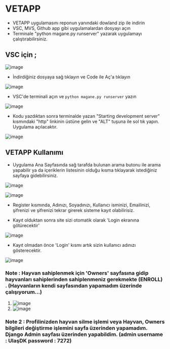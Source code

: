  # VETAPP  

- VETAPP uygulamasını reponun yanındaki dowland zip ile indirin 
- VSC, MVS, Github app gibi uygulamalardan dosyayı açın 
- Terminale "python magane.py runserver" yazarak uygulamayı çalıştırabilirsiniz. 

## VSC için ;

![image](https://user-images.githubusercontent.com/82175798/155891852-90f6e8f6-3181-4812-b527-1614ef89b750.png)

- İndirdiğiniz dosyaya sağ tıklayın ve Code ile Aç'a tıklayın 

![image](https://user-images.githubusercontent.com/82175798/155891981-2c541b39-452f-4dd7-9bdd-9fd2e9fac598.png)

- VSC'de terminali açın ve `python magane.py runserver` yazın 
 
![image](https://user-images.githubusercontent.com/82175798/155892019-b275f4be-fc4d-417b-8374-98fc60cb6710.png)

- Kodu yazdıktan sonra terminalde yazan "Starting development server" kısmındaki "http" linkinin üstüne gelin ve "ALT" tuşuna ile sol tık yapın. Uygulama açılacaktır. 

![image](https://user-images.githubusercontent.com/82175798/155892095-ac7b8879-e9f7-443f-80a4-2b3b4b879c37.png)

## VETAPP Kullanımı

- Uygulama Ana Sayfasında sağ tarafda bulunan arama butonu ile arama yapabilir ya da içeriklerin listesinin olduğu kısma tıklayarak istediğiniz sayfaya gidebilirsiniz.

![image](https://user-images.githubusercontent.com/82175798/155892240-da2161ed-30b6-4487-950c-166497dfc8c9.png)

![image](https://user-images.githubusercontent.com/82175798/155892259-3f038209-d0e1-4adf-a3f9-b36196d4c7c4.png)


- Register kısmında, Adınızı, Soyadınızı, Kullanıcı isminizi, Emailinizi, şifrenizi ve şifrenizi tekrar girerek sisteme kayıt olabilirisiz. 

- Kayıt olduktan sonra site sizi otomatik olarak 'Login ekranına götürecektir'

![image](https://user-images.githubusercontent.com/82175798/155892509-288d5a8b-7624-4409-acf9-8f07f5823965.png)

- Kayıt olmadan önce 'Login' kısmı artık sizin kullanıcı adınızı gösterecektir. 

![image](https://user-images.githubusercontent.com/82175798/155892541-91239677-8835-420d-a0e4-50bef4c297e9.png)

### Note : Hayvan sahiplenmek için 'Owners' sayfasına gidip hayvanları sahiplerinden sahiplenmeniz gerekmekte (**ENROLL**) . (Hayvanların kendi sayfasından yapamadım üzerinde çalışıyorum...)

1. ![image](https://user-images.githubusercontent.com/82175798/155892721-54e8ab2c-7653-48b3-895d-cbd6c6eb9cd3.png)
2. ![image](https://user-images.githubusercontent.com/82175798/155892754-85d9b1cc-4e0f-474b-ad07-c836e9ccfab2.png)

### Note 2 : Profilinizden hayvan silme işlemi veya Hayvan, Owners bilgileri değiştirme işlemini sayfa üzerinden yapamadım. Django Admin sayfası üzerinden yapabildim. (admin username : UlaşDK password : 7272)

